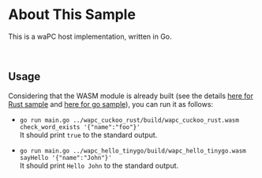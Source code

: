 # About This Sample

This is a waPC host implementation, written in Go.<br/>

<br/>

## Usage

Considering that the WASM module is already built (see the details [here for Rust sample](../wapc_cuckoo_rust/readme.md) and [here for go sample](../wapc_hello_tinygo/readme.md)), you can run it as follows:

- `go run main.go ../wapc_cuckoo_rust/build/wapc_cuckoo_rust.wasm check_word_exists '{"name":"foo"}'`<br/>
  It should print `true` to the standard output.
  <br/>

- `go run main.go ../wapc_hello_tinygo/build/wapc_hello_tinygo.wasm sayHello '{"name":"John"}'`<br/>
  It should print `Hello John` to the standard output.

<br/>
